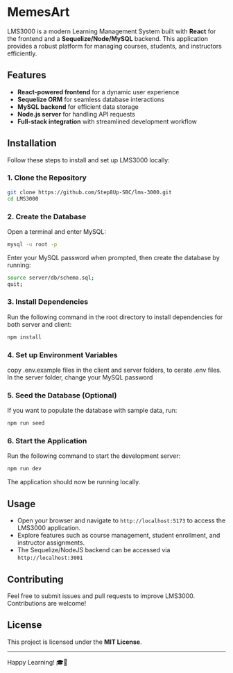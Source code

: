 # MemesArt

LMS3000 is a modern Learning Management System built with **React** for the frontend and a **Sequelize/Node/MySQL** backend. This application provides a robust platform for managing courses, students, and instructors efficiently.

## Features

- **React-powered frontend** for a dynamic user experience
- **Sequelize ORM** for seamless database interactions
- **MySQL backend** for efficient data storage
- **Node.js server** for handling API requests
- **Full-stack integration** with streamlined development workflow

## Installation

Follow these steps to install and set up LMS3000 locally:

### 1. Clone the Repository

```sh
git clone https://github.com/Step8Up-SBC/lms-3000.git
cd LMS3000
```

### 2. Create the Database

Open a terminal and enter MySQL:

```sh
mysql -u root -p
```

Enter your MySQL password when prompted, then create the database by running:

```sh
source server/db/schema.sql;
quit;
```

### 3. Install Dependencies

Run the following command in the root directory to install dependencies for both server and client:

```sh
npm install
```

### 4. Set up Environment Variables

copy .env.example files in the client and server folders, to cerate .env files. In the server folder, change your MySQL password

### 5. Seed the Database (Optional)

If you want to populate the database with sample data, run:

```sh
npm run seed
```

### 6. Start the Application

Run the following command to start the development server:

```sh
npm run dev
```

The application should now be running locally.

## Usage

- Open your browser and navigate to `http://localhost:5173` to access the LMS3000 application.
- Explore features such as course management, student enrollment, and instructor assignments.
- The Sequelize/NodeJS backend can be accessed via `http://localhost:3001`

## Contributing

Feel free to submit issues and pull requests to improve LMS3000. Contributions are welcome!

## License

This project is licensed under the **MIT License**.

---

Happy Learning! 🎓🚀
